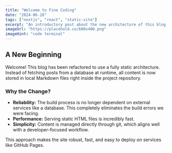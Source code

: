 ```yaml
---
title: "Welcome to Fine Coding"
date: "2024-06-28"
tags: ["nextjs", "react", "static-site"]
excerpt: "An introductory post about the new architecture of this blog, now powered by local Markdown files for a truly static and fast experience."
imageUrl: "https://placehold.co/600x400.png"
imageHint: "code terminal"
---
```


## A New Beginning

Welcome! This blog has been refactored to use a fully static architecture. Instead of fetching posts from a database at runtime, all content is now stored in local Markdown files right inside the project repository.

### Why the Change?

- **Reliability:** The build process is no longer dependent on external services like a database. This completely eliminates the build errors we were facing.
- **Performance:** Serving static HTML files is incredibly fast.
- **Simplicity:** Content is managed directly through git, which aligns well with a developer-focused workflow.

This approach makes the site robust, fast, and easy to deploy on services like GitHub Pages.
